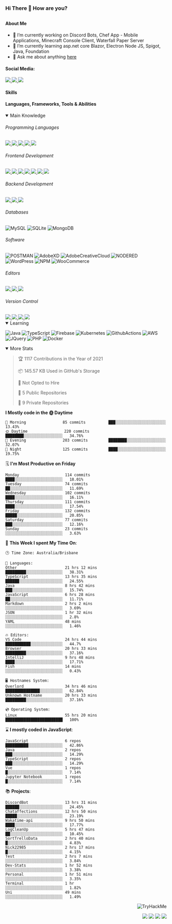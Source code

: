 ### Hi There 👋 How are you?

## <h4>About Me</h4>

- 🔭 I’m currently working on Discord Bots, Chef App - Mobile Applications, Minecraft Console Client, Waterfall Paper Server
- 🌱 I’m currently learning asp.net core Blazor, Electron Node JS, Spigot, Java, Foundation
- 💬 Ask me about anything [here](https://github.com/nick22985/nick22985/issues)

<h4>Social Media:</h4>

<a href="https://discordapp.com/users/221602145462386688">
	<img src="https://img.shields.io/badge/Discord-5865F2.svg?&style=for-the-badge&logo=Discord&logoColor=white"/>
</a>
<a href="https://www.youtube.com/channel/UChZvyaTJSq0PweGmTpjPjRw">
	<img src="https://img.shields.io/badge/YouTube-FF0000.svg?&style=for-the-badge&logo=YouTube&logoColor=white"/>
</a>
<a href="https://twitter.com/nick22985">
	<img src="https://img.shields.io/badge/Twitter-1DA1F2.svg?&style=for-the-badge&logo=Twitter&logoColor=white"/>
</a>

<h4>Skills</h4>
<h4>Languages, Frameworks, Tools & Abilities </h4>
<details open="true">
<summary>Main Knowledge</summary>

<h6>Programming Languages</h6>
<a href="">
	<img src="https://img.shields.io/badge/JavaScript-323330.svg?&style=flat-square&logo=javascript&logoColor=%23F7DF1E"/>
</a>
<a href="">
	<img src="https://img.shields.io/badge/PYTHON-3776AB.svg?&style=flat-square&logo=python&logoColor=white"/>
</a>
<a href="">
	<img src="https://img.shields.io/badge/C-3776AB.svg?&style=flat-square&logo=C&logoColor=white"/>
</a>
<a href="">
	<img src="https://img.shields.io/badge/C%23-239120.svg?&style=flat-square&logo=C-Sharp&logoColor=white"/>
</a>
<a href="">
	<img src="https://img.shields.io/badge/.Net-512BD4.svg?&style=flat-square&logo=.NET&logoColor=white"/>
</a>

<h6> Frontend Development </h6>
<a href="">
	<img src="https://img.shields.io/badge/React-61DAFB?style=flat-square&logo=react&logoColor=white"/>
</a>
<a href="">
	<img src="https://img.shields.io/badge/Vue.js-4FC08D?style=flat-square&logo=Vue.js&logoColor=white"/>
</a>
<a href="">
	<img src="https://img.shields.io/badge/vuetify-1867C0?style=flat-square&logo=vuetify"/>
</a>
<a href="">
	<img src="https://img.shields.io/badge/bootstrap-7952B3?style=flat-square&logo=bootstrap&logoColor=white"/>
</a>
<a href="">
	<img src="https://img.shields.io/badge/CSS3-%231572B6.svg?&style=flat-square&logo=css3&logoColor=white"/>
</a>
<a href="">
	<img src="https://img.shields.io/badge/HTML5-E34F26.svg?&style=flat-square&logo=html5&logoColor=white"/>
</a>
<a href="">
	<img src="https://img.shields.io/badge/Blazor-512BD4.svg?&style=flat-square&logo=Blazor&logoColor=white"/>
</a>

<h6> Backend Development </h6>
<a href="">
	<img src="https://img.shields.io/badge/NODEJS-339933.svg?&style=flat-square&logo=node.js&logoColor=white"/>
</a>
<a href="">
	<img src="https://img.shields.io/badge/NGINX-269539.svg?&style=flat-square&logo=nginx&logoColor=white"/>
</a>
<a href="">
	<img src="https://img.shields.io/badge/GRAPHQL-E10098.svg?&style=flat-square&logo=graphql&logoColor=white"/>
</a>

<h6> Databases </h6>

![MySQL](https://img.shields.io/badge/MySQL-4479A1.svg?&style=flat-square&logo=mysql&logoColor=white)
![SQLite](https://img.shields.io/badge/SQLite-003B57.svg?&style=flat-square&logo=sqlite&logoColor=white)
![MongoDB](https://img.shields.io/badge/MONGODB-47A248.svg?&style=flat-square&logo=mongodb&logoColor=white)

<h6>Software</h6>

![POSTMAN](https://img.shields.io/badge/Postman-FF6C37.svg?&style=flat-square&logo=postman&logoColor=white)
![AdobeXD](https://img.shields.io/badge/Adobe%20XD-FF61F6.svg?&style=flat-square&logo=Adobe-XD&logoColor=black)
![AdobeCreativeCloud](https://img.shields.io/badge/Adobe%20Creative%20Cloud-DA1F26.svg?&style=flat-square&logo=Adobe-Creative-Cloud&logoColor=white)
![NODERED](https://img.shields.io/badge/node%20red-8F0000.svg?&style=flat-square&logo=node-red&logoColor=white)
![WordPress](https://img.shields.io/badge/Wordpress-21759B.svg?&style=flat-square&logo=wordpress&logoColor=white)
![NPM](https://img.shields.io/badge/npm-CB3837.svg?&style=flat-square&logo=npm&logoColor=white)
![WooCommerce](https://img.shields.io/badge/WooCommerce-96588A.svg?&style=flat-square&logo=WooCommerce&logoColor=white)

<h6> Editors </h6>
<a href="">
	<img src="https://img.shields.io/badge/VSCODE-007ACC.svg?&style=flat-square&logo=visual-studio-code"/>
</a>
<a href="">
	<img src="https://img.shields.io/badge/Visual%20Studio-5C2D91.svg?&style=flat-square&logo=visual-studio"/>
</a>
<a href="">
	<img src="https://img.shields.io/badge/INTELLIJ-000000.svg?&style=flat-square&logo=intellij-idea"/>
</a>

<h6>Version Control</h6>
<a href="">
	<img src="https://img.shields.io/badge/GITHUB-%23121011.svg?&style=flat-square&logo=github&logoColor=white"/>
</a>
<a href="">
	<img src="https://img.shields.io/badge/GITLAB-%23181717.svg?&style=flat-square&logo=gitlab&logoColor=white"/>
</a>
<a href="">
	<img src="https://img.shields.io/badge/GIT-%23F05033.svg?&style=flat-square&logo=git&logoColor=white"/>
</a>
<a href="">
	<img src="https://img.shields.io/badge/-BitBucket-darkblue?style=flat-square&logo=bitbucket"/>
</a>

<!-- <br><br><br><br>

![MicrosoftAzure](https://img.shields.io/badge/Microsoft%20Azure-232F7E?style=flat-square&logo=microsoft-azure)
![GoogleCloud](https://img.shields.io/badge/Google%20Cloud-black?style=flat-square&logo=google-cloud)
![DigitalOcean](https://img.shields.io/badge/-Digital%20Ocean-darkblue?style=flat-square&logo=digitalocean)
![Heroku](https://img.shields.io/badge/-Heroku-430098?style=flat-square&logo=heroku)
![RaspberryPi](https://img.shields.io/badge/-Raspberry%20Pi-C51A4A?style=flat-square&logo=Raspberry-Pi)
![LINUX](https://img.shields.io/badge/LINUX-FCC624?style=flat-square-square&logo=linux&logoColor=black) -->

</details>
<details open="true">
<summary>Learning</summary>

![Java](https://img.shields.io/badge/JAVA-007396.svg?&style=flat-square&logo=java&logoColor=white)
![TypeScript](https://img.shields.io/badge/TYPESCRIPT-%23007ACC.svg?&style=flat-square&logo=typescript&logoColor=white)
![Firebase](https://img.shields.io/badge/FIREBASE-FFCA28.svg?&style=flat-square&logo=firebase&logoColor=black)
![Kubernetes](https://img.shields.io/badge/KUBERNETES-326CE5.svg?&style=flat-square&logo=kubernetes&logoColor=white)
![GithubActions](https://img.shields.io/badge/GITHUB%20ACTIONS-2088FF.svg?&style=flat-square&logo=github-actions&logoColor=white)
![AWS](https://img.shields.io/badge/AMAZON%20AWS-232F3E.svg?&style=flat-square&logo=amazon-aws&logoColor=white)
![JQuery](https://img.shields.io/badge/JQUERY-0769AD.svg?&style=flat-square&logo=jquery&logoColor=white)
![PHP](https://img.shields.io/badge/PHP-777BB4.svg?&style=flat-square&logo=php&logoColor=white)
![Docker](https://img.shields.io/badge/DOCKER-2496ED.svg?&style=flat-square&logo=docker&logoColor=white)

<!--webpack-->
<!--babel-->
<!--Express-->
<!--NextJS-->
<!--ReactNative-->
<!-- AI/ML -->
<!-- Tensorflow -->
<!-- Reddis -->
<!-- Cassendra -->
<!-- sqlLite -->
<!-- d3js -->
<!-- chartjs -->

<!-- 		Devops -->
<!-- docker -->
<!-- gcp -->
<!-- kubernetes -->
<!-- bash -->
<!-- azure -->

<!-- 			Backend as a serveice -->
<!-- firebase -->

<!-- 			Frameworks -->
<!-- dotnet -->
<!-- electron -->

<!-- 			Testing -->
<!-- Cypress -->
<!-- jest -->
<!-- mocha -->

</details>

<details open="false">
<summary>More Stats</summary>

<!--START_SECTION:devStats-->
> 🏆 1117 Contributions in the Year of 2021
>
> 📦 145.57 KB Used in GitHub's Storage
>
> 🚫 Not Opted to Hire
>
> 📖 5 Public Repositories
>
> 🔐 9 Private Repositories

**I Mostly code in the 🌞 Daytime**
```text
🌅 Morning                85 commits          ███░░░░░░░░░░░░░░░░░░░░░░   13.43%
🌞 Daytime                220 commits         ████████░░░░░░░░░░░░░░░░░   34.76%
🌆 Evening                203 commits         ████████░░░░░░░░░░░░░░░░░   32.07%
🌙 Night                  125 commits         ████░░░░░░░░░░░░░░░░░░░░░   19.75%
```
🗓️ **I'm Most Productive on Friday**
```text
Monday                    114 commits         ████░░░░░░░░░░░░░░░░░░░░░   18.01%
Tuesday                   74 commits          ██░░░░░░░░░░░░░░░░░░░░░░░   11.69%
Wednesday                 102 commits         ████░░░░░░░░░░░░░░░░░░░░░   16.11%
Thursday                  111 commits         ████░░░░░░░░░░░░░░░░░░░░░   17.54%
Friday                    132 commits         █████░░░░░░░░░░░░░░░░░░░░   20.85%
Saturday                  77 commits          ███░░░░░░░░░░░░░░░░░░░░░░   12.16%
Sunday                    23 commits          ░░░░░░░░░░░░░░░░░░░░░░░░░   3.63%
```
🚀 **This Week I spent My Time On**:
```text
🕒 Time Zone: Australia/Brisbane

💬 Languages:
Other                     21 hrs 12 mins      █████████░░░░░░░░░░░░░░░░   38.31%
TypeScript                13 hrs 35 mins      ██████░░░░░░░░░░░░░░░░░░░   24.55%
Java                      8 hrs 42 mins       ███░░░░░░░░░░░░░░░░░░░░░░   15.74%
JavaScript                6 hrs 28 mins       ██░░░░░░░░░░░░░░░░░░░░░░░   11.71%
Markdown                  2 hrs 2 mins        ░░░░░░░░░░░░░░░░░░░░░░░░░   3.69%
JSON                      1 hr 32 mins        ░░░░░░░░░░░░░░░░░░░░░░░░░   2.8%
YAML                      48 mins             ░░░░░░░░░░░░░░░░░░░░░░░░░   1.46%

🔥 Editors:
VS Code                   24 hrs 44 mins      ███████████░░░░░░░░░░░░░░   44.7%
Browser                   20 hrs 33 mins      █████████░░░░░░░░░░░░░░░░   37.16%
IntelliJ                  9 hrs 48 mins       ████░░░░░░░░░░░░░░░░░░░░░   17.71%
Fish                      14 mins             ░░░░░░░░░░░░░░░░░░░░░░░░░   0.43%

🖥️ Hostnames System:
Overlord                  34 hrs 46 mins      ███████████████░░░░░░░░░░   62.84%
Unknown Hostname          20 hrs 33 mins      █████████░░░░░░░░░░░░░░░░   37.16%

💿 Operating System:
Linux                     55 hrs 20 mins      █████████████████████████   100%
```
⌛ **I mostly coded in JavaScript**:
```text
JavaScript                6 repos             ██████████░░░░░░░░░░░░░░░   42.86%
Java                      2 repos             ███░░░░░░░░░░░░░░░░░░░░░░   14.29%
TypeScript                2 repos             ███░░░░░░░░░░░░░░░░░░░░░░   14.29%
Vue                       1 repos             █░░░░░░░░░░░░░░░░░░░░░░░░   7.14%
Jupyter Notebook          1 repos             █░░░░░░░░░░░░░░░░░░░░░░░░   7.14%
```
📚 **Projects**:
```text
DiscordBot                13 hrs 31 mins      ██████░░░░░░░░░░░░░░░░░░░   24.45%
Chataffections            12 hrs 50 mins      █████░░░░░░░░░░░░░░░░░░░░   23.19%
Wakatime-api              9 hrs 50 mins       ████░░░░░░░░░░░░░░░░░░░░░   17.77%
LogCleanUp                5 hrs 47 mins       ██░░░░░░░░░░░░░░░░░░░░░░░   10.45%
SortTrelloData            2 hrs 40 mins       █░░░░░░░░░░░░░░░░░░░░░░░░   4.83%
Nick22985                 2 hrs 17 mins       █░░░░░░░░░░░░░░░░░░░░░░░░   4.15%
Test                      2 hrs 7 mins        ░░░░░░░░░░░░░░░░░░░░░░░░░   3.84%
Dev-Stats                 1 hr 52 mins        ░░░░░░░░░░░░░░░░░░░░░░░░░   3.38%
Personal                  1 hr 51 mins        ░░░░░░░░░░░░░░░░░░░░░░░░░   3.35%
Terminal                  1 hr                ░░░░░░░░░░░░░░░░░░░░░░░░░   1.82%
Uni                       49 mins             ░░░░░░░░░░░░░░░░░░░░░░░░░   1.49%
```
<!--END_SECTION:devStats-->
</details>
<p align="right">
    <img src="https://tryhackme-badges.s3.amazonaws.com/nick22985.png" alt="TryHackMe">
</p>
<p align="right">
    <img src="https://www.codewars.com/users/nick22985/badges/micro"/>
    <img src="https://wakatime.com/badge/user/06ef56ec-e763-432c-a1cc-83e10de5b5a3.svg"/>
    <img src="https://komarev.com/ghpvc/?username=nick22985&style=plastic&label=Views"/>
    <img src="https://badges.pufler.dev/visits/nick22985/nick22985?color=black&logo=github" />
</p>
